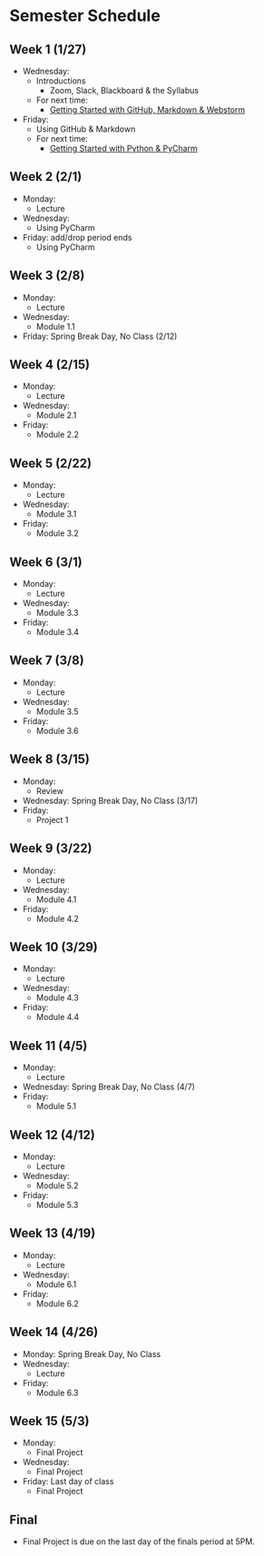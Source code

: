 # Semester Schedule

## Week 1 (1/27)
- Wednesday:
    - Introductions
        - Zoom, Slack, Blackboard & the Syllabus
    - For next time:
        - [Getting Started with GitHub, Markdown & Webstorm](https://tyler-frazier.github.io/dsbook/gitstart.html)
- Friday:
    - Using GitHub & Markdown
    - For next time:
      - [Getting Started with Python & PyCharm](https://tyler-frazier.github.io/dsbook/pystart.html)

## Week 2 (2/1)
- Monday:
    - Lecture
- Wednesday:
    - Using PyCharm
- Friday: add/drop period ends
    - Using PyCharm

## Week 3 (2/8)
- Monday:
    - Lecture
- Wednesday:
    - Module 1.1
- Friday: Spring Break Day, No Class (2/12)

## Week 4 (2/15)
- Monday:
    - Lecture
- Wednesday:
    - Module 2.1
- Friday:
    - Module 2.2


## Week 5 (2/22)
- Monday:
    - Lecture
- Wednesday:
    - Module 3.1
- Friday:
    - Module 3.2

## Week 6 (3/1)
- Monday:
  - Lecture
- Wednesday:
  - Module 3.3
- Friday:
  - Module 3.4

## Week 7 (3/8)
- Monday:
    - Lecture
- Wednesday:
    - Module 3.5
- Friday:
    - Module 3.6

## Week 8 (3/15)
- Monday:
    - Review
- Wednesday: Spring Break Day, No Class (3/17)
- Friday:
    - Project 1

## Week 9 (3/22)
- Monday:
  - Lecture
- Wednesday:
  - Module 4.1
- Friday:
  - Module 4.2

## Week 10 (3/29)
- Monday:
  - Lecture
- Wednesday:
  - Module 4.3
- Friday:
  - Module 4.4

## Week 11 (4/5)
- Monday:
  - Lecture
- Wednesday: Spring Break Day, No Class (4/7)
- Friday:
  - Module 5.1

## Week 12 (4/12)
- Monday:
  - Lecture
- Wednesday:
  - Module 5.2
- Friday:
  - Module 5.3

## Week 13 (4/19)
- Monday:
  - Lecture
- Wednesday:
  - Module 6.1
- Friday:
  - Module 6.2

## Week 14 (4/26)
- Monday: Spring Break Day, No Class
- Wednesday:
  - Lecture
- Friday:
  - Module 6.3

## Week 15 (5/3)
- Monday:
    - Final Project
- Wednesday:
    - Final Project
- Friday: Last day of class
    - Final Project

## Final
- Final Project is due on the last day of the finals period at 5PM.






